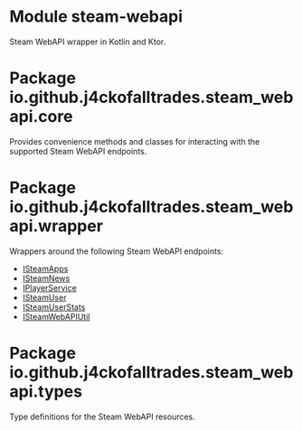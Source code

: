 # Module steam-webapi

Steam WebAPI wrapper in Kotlin and Ktor.

# Package io.github.j4ckofalltrades.steam_webapi.core

Provides convenience methods and classes for interacting with the supported Steam WebAPI endpoints. 

# Package io.github.j4ckofalltrades.steam_webapi.wrapper

Wrappers around the following Steam WebAPI endpoints:

- [ISteamApps](https://partner.steamgames.com/doc/webapi/ISteamApps)
- [ISteamNews](https://partner.steamgames.com/doc/webapi/ISteamNews)
- [IPlayerService](https://partner.steamgames.com/doc/webapi/IPlayerService)
- [ISteamUser](https://partner.steamgames.com/doc/webapi/ISteamUser)
- [ISteamUserStats](https://partner.steamgames.com/doc/webapi/ISteamUserStats)
- [ISteamWebAPIUtil](https://partner.steamgames.com/doc/webapi/ISteamWebAPIUtil)

# Package io.github.j4ckofalltrades.steam_webapi.types

Type definitions for the Steam WebAPI resources.
